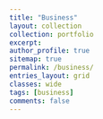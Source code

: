 ```yaml
---
title: "Business"
layout: collection
collection: portfolio
excerpt:
author_profile: true
sitemap: true
permalink: /business/
entries_layout: grid
classes: wide
tags: [business]
comments: false
---
```

